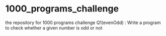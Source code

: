# 1000_programs_challenge
the repository for 1000 programs challenge 
Q1(evenOdd) : Write a program to check whether a given number is odd or not
